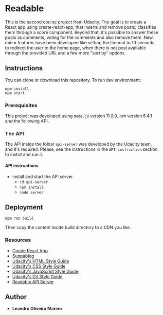# Readable

This is the second course project from Udacity. The goal is to create a React app using create-react-app, that inserts and remove posts, classifies them through a score component. Beyond that, it's possible to answer these posts as comments, voting for the comments and also remove them. New minor features have been developed like setting the timeout to 10 seconds to redirect the user to the home page, when there is not post available through the provided URL and a few more "sort by" options.

## Instructions

You can clone or download this repository. To run dev environment:
```
npm install
npm start
```

### Prerequisites

This project was developed using `Node.js` version 11.0.0, `NPM` version 6.4.1 and the following API.


### The API

The API inside the folder `api-server` was developed by the Udacity team, and it's required. Please, see the instructions in the `API instruction` section to install and run it.


#### API instructions

* Install and start the API server
    - `cd api-server`
    - `npm install`
    - `node server`


## Deployment

```
npm run build
```
Then copy the content inside build directory to a CDN you like.

### Resources
* [Create React App](https://github.com/facebook/create-react-app)
* [Suppablog](https://colorlib.com/wp/template/suppablog/)
* [Udacity's HTML Style Guide](http://udacity.github.io/frontend-nanodegree-styleguide/index.html)
* [Udacity's CSS Style Guide](http://udacity.github.io/frontend-nanodegree-styleguide/css.html)
* [Udacity's JavaScript Style Guide](http://udacity.github.io/frontend-nanodegree-styleguide/javascript.html)
* [Udacity's Git Style Guide](https://udacity.github.io/git-styleguide/)
* [Readable API Server](https://github.com/udacity/reactnd-project-readable-starter)

## Author

* **Leandro Oliveira Marino**
